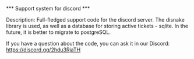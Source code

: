 *** Support system for discord ***

Description:
Full-fledged support code for the discord server. The disnake library is used, as well as a database for storing active tickets - sqlite. In the future, it is better to migrate to postgreSQL.  

If you have a question about the code, you can ask it in our Discord: https://discord.gg/2hdu3RjaTH
